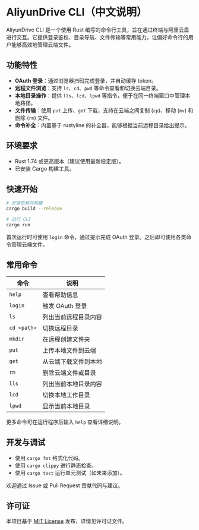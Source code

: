 # AliyunDrive CLI（中文说明）

AliyunDrive CLI 是一个使用 Rust 编写的命令行工具，旨在通过终端与阿里云盘进行交互。它提供登录鉴权、目录导航、文件传输等常用能力，让偏好命令行的用户能够高效地管理云端文件。

## 功能特性

- **OAuth 登录**：通过浏览器扫码完成登录，并自动缓存 token。
- **远程文件浏览**：支持 `ls`、`cd`、`pwd` 等命令查看和切换云端目录。
- **本地目录操作**：提供 `lls`、`lcd`、`lpwd` 等指令，便于在同一终端窗口中管理本地路径。
- **文件传输**：使用 `put` 上传、`get` 下载，支持在云端之间复制 (`cp`)、移动 (`mv`) 和删除 (`rm`) 文件。
- **命令补全**：内置基于 rustyline 的补全器，能够根据当前远程目录给出提示。

## 环境要求

- Rust 1.74 或更高版本（建议使用最新稳定版）。
- 已安装 Cargo 构建工具。

## 快速开始

```bash
# 安装依赖并构建
cargo build --release

# 运行 CLI
cargo run
```

首次运行时可使用 `login` 命令，通过提示完成 OAuth 登录。之后即可使用各类命令管理云端文件。

## 常用命令

| 命令        | 说明                   |
|-------------|------------------------|
| `help`      | 查看帮助信息           |
| `login`     | 触发 OAuth 登录        |
| `ls`        | 列出当前远程目录内容   |
| `cd <path>` | 切换远程目录           |
| `mkdir`     | 在远程创建文件夹       |
| `put`       | 上传本地文件到云端     |
| `get`       | 从云端下载文件到本地   |
| `rm`        | 删除云端文件或目录     |
| `lls`       | 列出当前本地目录内容   |
| `lcd`       | 切换本地工作目录       |
| `lpwd`      | 显示当前本地目录       |

更多命令可在运行程序后输入 `help` 查看详细说明。

## 开发与调试

- 使用 `cargo fmt` 格式化代码。
- 使用 `cargo clippy` 进行静态检查。
- 使用 `cargo test` 运行单元测试（如未来添加）。

欢迎通过 Issue 或 Pull Request 贡献代码与建议。

## 许可证

本项目基于 [MIT License](./LICENSE) 发布，详情见许可证文件。
